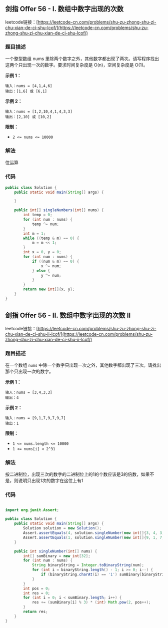 ## 剑指 Offer 56 - I. 数组中数字出现的次数

leetcode链接：[https://leetcode-cn.com/problems/shu-zu-zhong-shu-zi-chu-xian-de-ci-shu-lcof/](https://leetcode-cn.com/problems/shu-zu-zhong-shu-zi-chu-xian-de-ci-shu-lcof/)

### 题目描述

一个整型数组 nums 里除两个数字之外，其他数字都出现了两次。请写程序找出这两个只出现一次的数字。要求时间复杂度是 O(n)，空间复杂度是 O(1)。

**示例 1：**

```
输入：nums = [4,1,4,6]
输出：[1,6] 或 [6,1]
```

**示例 2：**

```
输入：nums = [1,2,10,4,1,4,3,3]
输出：[2,10] 或 [10,2]
```

**限制：**

- `2 <= nums <= 10000`

### 解法

位运算

### 代码

```java
public class Solution {
    public static void main(String[] args) {

    }

    public int[] singleNumbers(int[] nums) {
        int temp = 0;
        for (int num : nums) {
            temp ^= num;
        }
        int m = 1;
        while ((temp & m) == 0) {
            m = m << 1;
        }
        int x = 0, y = 0;
        for (int num : nums) {
            if ((num & m) == 0) {
                x ^= num;
            } else {
                y ^= num;
            }
        }
        return new int[]{x, y};
    }
}

```

## 剑指 Offer 56 - II. 数组中数字出现的次数 II

leetcode链接：[https://leetcode-cn.com/problems/shu-zu-zhong-shu-zi-chu-xian-de-ci-shu-ii-lcof/](https://leetcode-cn.com/problems/shu-zu-zhong-shu-zi-chu-xian-de-ci-shu-ii-lcof/)

### 题目描述

在一个数组 `nums` 中除一个数字只出现一次之外，其他数字都出现了三次。请找出那个只出现一次的数字。

**示例 1：**

```
输入：nums = [3,4,3,3]
输出：4
```

**示例 2：**

```
输入：nums = [9,1,7,9,7,9,7]
输出：1
```

**限制：**

- `1 <= nums.length <= 10000`
- `1 <= nums[i] < 2^31`

### 解法

按二进制位，出现三次的数字的二进制位上的1的个数应该是3的倍数，如果不是，则说明只出现1次的数字在这位上有1

### 代码

```java

import org.junit.Assert;

public class Solution {
    public static void main(String[] args) {
        Solution solution = new Solution();
        Assert.assertEquals(4, solution.singleNumber(new int[]{3, 4, 3, 3}));
        Assert.assertEquals(1, solution.singleNumber(new int[]{9, 1, 7, 9, 7, 9, 7}));
    }

    public int singleNumber(int[] nums) {
        int[] sumBinary = new int[32];
        for (int num : nums) {
            String binaryString = Integer.toBinaryString(num);
            for (int i = binaryString.length() - 1; i >= 0; i--) {
                if (binaryString.charAt(i) == '1') sumBinary[binaryString.length() - 1 - i] += 1;
            }
        }
        int pos = 0;
        int res = 0;
        for (int i = 0; i < sumBinary.length; i++) {
            res += (sumBinary[i] % 3) * (int) Math.pow(2, pos++);
        }
        return res;
    }
}

```
